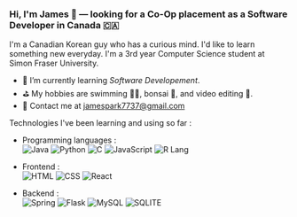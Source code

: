  ### Hi, I'm James 👋 — looking for a Co-Op placement as a Software Developer in Canada 🇨🇦

I'm a Canadian Korean guy who has a curious mind. I'd like to learn something new everyday. I'm a 3rd year Computer Science student at Simon Fraser University.

- 🌱 I’m currently learning *Software Developement*.
- ⛳️ My hobbies are swimming 🏊‍♂️, bonsai 🌳, and video editing 🎥.
- 💌 Contact me at [jamespark7737@gmail.com](mailto:jamespark7737@gmail.com)

Technologies I've been learning and using so far :

- Programming languages : <br />
    ![Java](https://img.shields.io/badge/Java-ED8B00?style=for-the-badge&logo=java&logoColor=white)
    ![Python](https://img.shields.io/badge/Python-3776AB?style=for-the-badge&logo=python&logoColor=white)
    ![C](https://img.shields.io/badge/C-00599C?style=for-the-badge&logo=c&logoColor=white)
    ![JavaScript](https://img.shields.io/badge/JavaScript-F7DF1E?style=for-the-badge&logo=javascript&logoColor=black)
    ![R Lang](https://img.shields.io/badge/R-276DC3?style=for-the-badge&logo=r&logoColor=white)
    
- Frontend : <br />
![HTML](https://img.shields.io/badge/HTML5-E34F26?style=for-the-badge&logo=html5&logoColor=white)
![CSS](https://img.shields.io/badge/CSS3-1572B6?style=for-the-badge&logo=css3&logoColor=white)
![React](https://img.shields.io/badge/React-20232A?style=for-the-badge&logo=react&logoColor=61DAFB)

- Backend : <br />
![Spring](https://img.shields.io/badge/Spring-6DB33F?style=for-the-badge&logo=spring&logoColor=white)
![Flask](https://img.shields.io/badge/Flask-000000?style=for-the-badge&logo=flask&logoColor=white)
![MySQL](https://img.shields.io/badge/MySQL-00000F?style=for-the-badge&logo=mysql&logoColor=white)
![SQLITE](https://img.shields.io/badge/SQLite-07405E?style=for-the-badge&logo=sqlite&logoColor=white)
